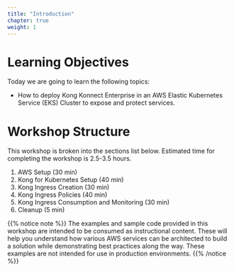 ```yaml
---
title: "Introduction"
chapter: true
weight: 1
---
```


# Learning Objectives
Today we are going to learn the following topics:

* How to deploy Kong Konnect Enterprise in an AWS Elastic Kubernetes Service (EKS) Cluster to expose and protect services.

# Workshop Structure

This workshop is broken into the sections list below.  Estimated time for completing the workshop is 2.5-3.5 hours.

1. AWS Setup (30 min)
1. Kong for Kubernetes Setup (40 min)
1. Kong Ingress Creation (30 min)
1. Kong Ingress Policies (40 min)
1. Kong Ingress Consumption and Monitoring (30 min)
1. Cleanup (5 min)

{{% notice note %}}
The examples and sample code provided in this workshop are intended to be consumed as instructional content. These will help you understand how various AWS services can be architected to build a solution while demonstrating best practices along the way. These examples are not intended for use in production environments.
{{% /notice %}}
